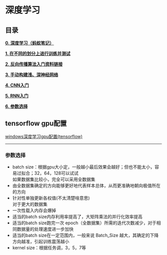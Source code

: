 # 深度学习

## 目录

[**0. 深度学习（蚂蚁笔记）**](https://leanote.com/note/5a2741edf40b55511b000000)

[**1. 在不同的划分上进行训练并测试**](1.train_test)

[**2. 反向传播算法入门资料链接**](2.backpropagation)

[**3. 手动构建浅、深神经网络**](3.nn_scratch)

[**4. CNN入门**](4.cnn)

[**5. RNN入门**](5.rnn)

[**6. 参数选择**](#参数选择)

## tensorflow gpu配置
[windows深度学习gpu配置(tensorflow)](tensorflow_gpu_windows.md)

---

### 参数选择

 - batch size：根据gpu大小定，一般越小最后效果会越好；但也不能太小，容易过拟合；32，64，128可以试试<br>
 如果数据集比较小，完全可以采用全数据集<br>
  - 由全数据集确定的方向能够更好地代表样本总体，从而更准确地朝向极值所在的方向<br>
  - 针对性单独更新各权值(不太清楚啥意思) <br>
 对于更大的数据集<br>
  - 一次性载入内存会爆掉
  - 适当的batch size内存利用率提高了，大矩阵乘法的并行化效率提高<br>
  - 适当的batch size跑完一次 epoch（全数据集）所需的迭代次数减少，对于相同数据量的处理速度进一步加快<br>
  - 适当的batch size在一定范围内，一般来说 Batch_Size 越大，其确定的下降方向越准，引起训练震荡越小<br>
 - kernel size：根据任务调，3，5，7等

